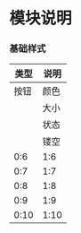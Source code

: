 # 模块说明

### 基础样式

| 类型 | 说明 |
| -- | -- |
| 按钮 | 颜色 |
|      | 大小 |
|      | 状态 |
|      | 镂空 |
| 0:6 | 1:6 |
| 0:7 | 1:7 |
| 0:8 | 1:8 |
| 0:9 | 1:9 |
| 0:10 | 1:10 |

